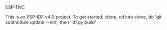 ESP-TNC

This is an ESP-IDF v4.0 project. To get started, clone, cd into clone, do 'git submodule update --init', then 'idf.py build'

